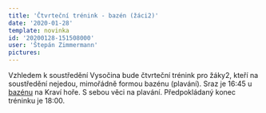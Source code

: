 ```yaml
---
title: 'Čtvrteční trénink - bazén (žáci2)'
date: '2020-01-28'
template: novinka
id: '20200128-151508000'
user: 'Štepán Zimmermann'
pictures:
---
```

Vzhledem k soustředění Vysočina bude čtvrteční trénink pro žáky2, kteří na soustředění nejedou, mimořádně formou bazénu (plavání). Sraz je 16:45 u [bazénu](https://mapy.cz/s/govacugede) na Kraví hoře. S sebou věci na plavání. Předpokládaný konec tréninku je 18:00.
